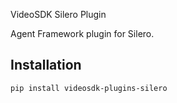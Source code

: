 VideoSDK Silero Plugin

Agent Framework plugin for Silero.

## Installation

```bash
pip install videosdk-plugins-silero
```